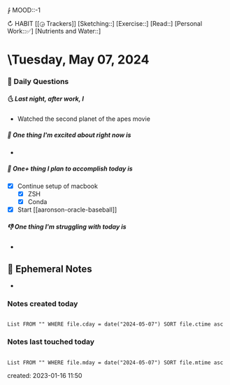 ⨑ MOOD::-1

↻ HABIT [[◶ Trackers]]
[Sketching::]
[Exercise::]
[Read::]
[Personal Work::✅]
[Nutrients and Water::]

# \Tuesday, May 07, 2024

### 📅 Daily Questions

##### 🌜 Last night, after work, I

- Watched the second planet of the apes movie

##### 🙌 One thing I'm excited about right now is

-

##### 🚀 One+ thing I plan to accomplish today is

- [x] Continue setup of macbook
	- [x] ZSH
	- [x] Conda
- [x] Start [[aaronson-oracle-baseball]]

##### 👎 One thing I'm struggling with today is

-

## 📝 Ephemeral Notes

-

### Notes created today

```dataview

List FROM "" WHERE file.cday = date("2024-05-07") SORT file.ctime asc

```

### Notes last touched today

```dataview

List FROM "" WHERE file.mday = date("2024-05-07") SORT file.mtime asc

```

created: 2023-01-16 11:50
